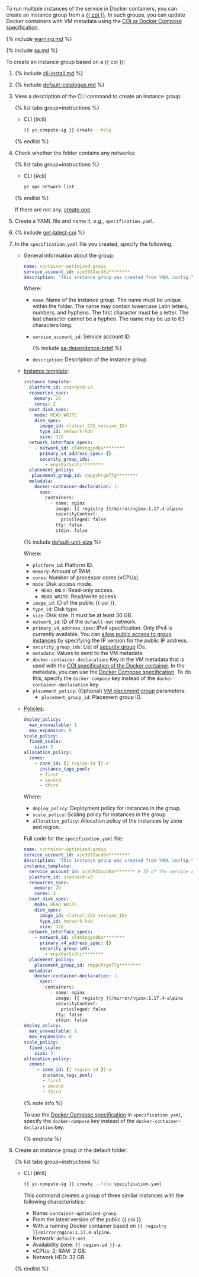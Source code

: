 To run multiple instances of the service in Docker containers, you can create an instance group from a [{{ coi }}](../../cos/concepts/index.md). In such groups, you can update Docker containers with VM metadata using the [COI or Docker Compose specification](../../cos/concepts/coi-specifications.md).

{% include [warning.md](warning.md) %}

{% include [sa.md](sa.md) %}

To create an instance group based on a {{ coi }}:

1. {% include [cli-install.md](../cli-install.md) %}

1. {% include [default-catalogue.md](../default-catalogue.md) %}

1. View a description of the CLI command to create an instance group:

   {% list tabs group=instructions %}

   - CLI {#cli}

      ```bash
      {{ yc-compute-ig }} create --help
      ```

   {% endlist %}

1. Check whether the folder contains any networks:

   {% list tabs group=instructions %}

   - CLI {#cli}

      ```bash
      yc vpc network list
      ```

   {% endlist %}

   If there are not any, [create one](../../vpc/operations/network-create.md).

1. Create a YAML file and name it, e.g., `specification.yaml`.

1. {% include [get-latest-coi](../container-registry/get-latest-coi.md) %}

1. In the `specification.yaml` file you created, specify the following:

   * General information about the group:

      ```yaml
      name: container-optimized-group
      service_account_id: aje3932acd8a********
      description: "This instance group was created from YAML config."
      ```

      Where:

      * `name`: Name of the instance group. The name must be unique within the folder. The name may contain lowercase Latin letters, numbers, and hyphens. The first character must be a letter. The last character cannot be a hyphen. The name may be up to 63 characters long.
      * `service_account_id`: Service account ID.

         {% include [sa-dependence-brief](../../_includes/instance-groups/sa-dependence-brief.md) %}

      * `description`: Description of the instance group.

   * [Instance template](../../compute/concepts/instance-groups/instance-template.md):

      ```yaml
      instance_template:
        platform_id: standard-v3
        resources_spec:
          memory: 2G
          cores: 2
        boot_disk_spec:
          mode: READ_WRITE
          disk_spec:
            image_id: <latest_COI_version_ID>
            type_id: network-hdd
            size: 32G
        network_interface_specs:
          - network_id: c64mknqgnd8a********
            primary_v4_address_spec: {}
            security_group_ids:
              - enps0ar5s3ti********
        placement_policy:
         placement_group_id: rmppvhrgm77g********
        metadata:
          docker-container-declaration: |-
            spec:
              containers:
                - name: nginx
                  image: {{ registry }}/mirror/nginx:1.17.4-alpine
                  securityContext:
                    privileged: false
                  tty: false
                  stdin: false
      ```

      {% include [default-unit-size](default-unit-size.md) %}

      Where:

      * `platform_id`: Platform ID.
      * `memory`: Amount of RAM.
      * `cores`: Number of processor cores (vCPUs).
      * `mode`: Disk access mode.
         * `READ_ONLY`: Read-only access.
         * `READ_WRITE`: Read/write access.
      * `image_id`: ID of the public {{ coi }}.
      * `type_id`: Disk type.
      * `size`: Disk size. It must be at least 30 GB.
      * `network_id`: ID of the `default-net` network.
      * `primary_v4_address_spec`: IPv4 specification. Only IPv4 is currently available. You can [allow public access to group instances](../../compute/concepts/instance-groups/instance-template.md#instance-template) by specifying the IP version for the public IP address.
      * `security_group_ids`: List of [security group](../../vpc/concepts/security-groups.md) IDs.
      * `metadata`: Values to send to the VM metadata.
      * `docker-container-declaration`: Key in the VM metadata that is used with the [COI specification of the Docker container](../../cos/concepts/coi-specifications.md). In the metadata, you can use the [Docker Compose specification](../../cos/concepts/coi-specifications.md#compose-spec). To do this, specify the `docker-compose` key instead of the `docker-container-declaration` key.
      * `placement_policy`: (Optional) [VM placement group](../../compute/concepts/placement-groups.md) parameters:
         * `placement_group_id`: Placement group ID.
   * [Policies](../../compute/concepts/instance-groups/policies/index.md):

      ```yaml
      deploy_policy:
        max_unavailable: 1
        max_expansion: 0
      scale_policy:
        fixed_scale:
          size: 3
      allocation_policy:
        zones:
          - zone_id: {{ region-id }}-a
            instance_tags_pool:
            - first
            - second
            - third
      ```

      Where:

      * `deploy_policy`: Deployment policy for instances in the group.
      * `scale_policy`: Scaling policy for instances in the group.
      * `allocation_policy`: Allocation policy of the instances by zone and region.

      Full code for the `specification.yaml` file:

      ```yaml
      name: container-optimized-group
      service_account_id: aje3932acd8a********
      description: "This instance group was created from YAML config."
      instance_template:
        service_account_id: aje3932acd8a******** # ID of the service account to access private Docker images.
        platform_id: standard-v3
        resources_spec:
          memory: 2G
          cores: 2
        boot_disk_spec:
          mode: READ_WRITE
          disk_spec:
            image_id: <latest_COI_version_ID>
            type_id: network-hdd
            size: 32G
        network_interface_specs:
          - network_id: c64mknqgnd8a********
            primary_v4_address_spec: {}
            security_group_ids:
              - enps0ar5s3ti********
        placement_policy:
          placement_group_id: rmppvhrgm77g********
        metadata:
          docker-container-declaration: |-
            spec:
              containers:
                - name: nginx
                  image: {{ registry }}/mirror/nginx:1.17.4-alpine
                  securityContext:
                    privileged: false
                  tty: false
                  stdin: false
      deploy_policy:
        max_unavailable: 1
        max_expansion: 0
      scale_policy:
        fixed_scale:
          size: 3
      allocation_policy:
        zones:
           - zone_id: {{ region-id }}-a
             instance_tags_pool:
             - first
             - second
             - third
      ```

      {% note info %}

      To use the [Docker Compose specification](../../cos/concepts/coi-specifications.md#compose-spec) in `specification.yaml`, specify the `docker-compose` key instead of the `docker-container-declaration` key.

      {% endnote %}

1. Create an instance group in the default folder:

   {% list tabs group=instructions %}

   - CLI {#cli}

      ```bash
      {{ yc-compute-ig }} create --file specification.yaml
      ```

      This command creates a group of three similar instances with the following characteristics:
      * Name: `container-optimized-group`.
      * From the latest version of the public {{ coi }}.
      * With a running Docker container based on `{{ registry }}/mirror/nginx:1.17.4-alpine`.
      * Network: `default-net`.
      * Availability zone: `{{ region-id }}-a`.
      * vCPUs: 2; RAM: 2 GB.
      * Network HDD: 32 GB.

   {% endlist %}